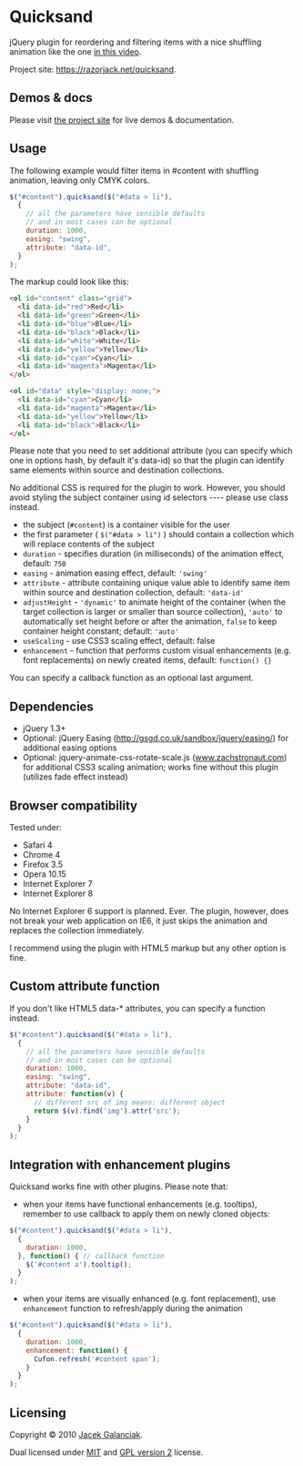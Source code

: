 Quicksand
=========

jQuery plugin for reordering and filtering items with a nice shuffling
animation like the one [in this
video](http://www.viddler.com/explore/37signals/videos/90/8.805/).

Project site: <https://razorjack.net/quicksand>.

Demos & docs
------------

Please visit [the project site](https://razorjack.net/quicksand) for live
demos & documentation.

Usage
-----

The following example would filter items in \#content with shuffling
animation, leaving only CMYK colors.

```javascript
$("#content").quicksand($("#data > li"),
  {
    // all the parameters have sensible defaults
    // and in most cases can be optional
    duration: 1000,
    easing: "swing",
    attribute: "data-id",
  }
);
```

The markup could look like this:

```html
<ol id="content" class="grid">
  <li data-id="red">Red</li>
  <li data-id="green">Green</li>
  <li data-id="blue">Blue</li>
  <li data-id="black">Black</li>
  <li data-id="white">White</li>
  <li data-id="yellow">Yellow</li>
  <li data-id="cyan">Cyan</li>
  <li data-id="magenta">Magenta</li>
</ol>

<ol id="data" style="display: none;">
  <li data-id="cyan">Cyan</li>
  <li data-id="magenta">Magenta</li>
  <li data-id="yellow">Yellow</li>
  <li data-id="black">Black</li>
</ol>
```

Please note that you need to set additional attribute (you can specify
which one in options hash, by default it's data-id) so that the plugin
can identify same elements within source and destination collections.

No additional CSS is required for the plugin to work. However, you
should avoid styling the subject container using id selectors ----
please use class instead.

-   the subject (`#content`) is a container visible for the user
-   the first parameter ( `$("#data > li")` ) should contain a
    collection which will replace contents of the subject
-   `duration` - specifies duration (in milliseconds) of the animation
    effect, default: `750`
-   `easing` - animation easing effect, default: `'swing'`
-   `attribute` - attribute containing unique value able to identify
    same item within source and destination collection, default:
    `'data-id'`
-   `adjustHeight` - `'dynamic'` to animate height of the container
    (when the target collection is larger or smaller than source
    collection), `'auto'` to automatically set height before or after
    the animation, `false` to keep container height constant; default:
    `'auto'`
-   `useScaling` - use CSS3 scaling effect, default: false
-   `enhancement` - function that performs custom visual enhancements
    (e.g. font replacements) on newly created items, default:
    `function() {}`

You can specify a callback function as an optional last argument.

Dependencies
------------

-   jQuery 1.3+
-   Optional: jQuery Easing (http://gsgd.co.uk/sandbox/jquery/easing/)
    for additional easing options
-   Optional: jquery-animate-css-rotate-scale.js (www.zachstronaut.com)
    for additional CSS3 scaling animation; works fine without this
    plugin (utilizes fade effect instead)

Browser compatibility
---------------------

Tested under:

-   Safari 4
-   Chrome 4
-   Firefox 3.5
-   Opera 10.15
-   Internet Explorer 7
-   Internet Explorer 8

No Internet Explorer 6 support is planned. Ever. The plugin, however,
does not break your web application on IE6, it just skips the animation
and replaces the collection immediately.

I recommend using the plugin with HTML5 markup but any other option is
fine.

Custom attribute function
-------------------------

If you don't like HTML5 data-\* attributes, you can specify a function
instead.

```javascript
$("#content").quicksand($("#data > li"),
  {
    // all the parameters have sensible defaults
    // and in most cases can be optional
    duration: 1000,
    easing: "swing",
    attribute: "data-id",
    attribute: function(v) {
      // different src of img means: different object
      return $(v).find('img').attr('src');
    }
  }
);
```

Integration with enhancement plugins
------------------------------------

Quicksand works fine with other plugins. Please note that:

-   when your items have functional enhancements (e.g. tooltips),
    remember to use callback to apply them on newly cloned objects:

```javascript
$("#content").quicksand($("#data > li"),
  {
    duration: 1000,
  }, function() { // callback function
    $('#content a').tooltip();
  }
);
```

-   when your items are visually enhanced (e.g. font replacement), use
    `enhancement` function to refresh/apply during the animation

```javascript
$("#content").quicksand($("#data > li"),
  {
    duration: 1000,
    enhancement: function() {
      Cufon.refresh('#content span');
    }
  }
);
```

Licensing
---------

Copyright © 2010 [Jacek Galanciak](https://razorjack.net).

Dual licensed under [MIT](MIT-LICENSE.txt) and [GPL version 2](GPL-LICENSE.txt) license.

